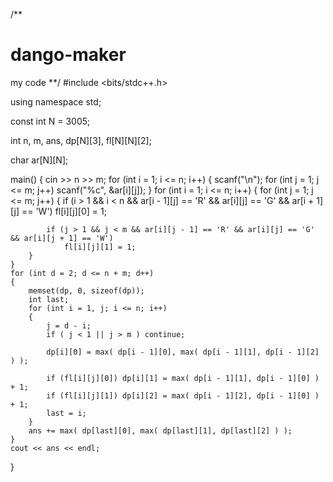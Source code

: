 /**
# dango-maker
my code
**/
#include <bits/stdc++.h>

using namespace std;

const int N = 3005;

int n, m, ans, dp[N][3], fl[N][N][2];

char ar[N][N];

main()
{
    cin >> n >> m;
    for (int i = 1; i <= n; i++)
    {
        scanf("\n");
        for (int j = 1; j <= m; j++)
            scanf("%c", &ar[i][j]);
    }
    for (int i = 1; i <= n; i++)
    {
        for (int j = 1; j <= m; j++)
        {
            if (i > 1 && i < n && ar[i - 1][j] == 'R' && ar[i][j] == 'G' && ar[i + 1][j] == 'W')
                fl[i][j][0] = 1;

            if (j > 1 && j < m && ar[i][j - 1] == 'R' && ar[i][j] == 'G' && ar[i][j + 1] == 'W')
                fl[i][j][1] = 1;
        }
    }
    for (int d = 2; d <= n + m; d++)
    {
        memset(dp, 0, sizeof(dp));
        int last;
        for (int i = 1, j; i <= n; i++)
        {
            j = d - i;
            if ( j < 1 || j > m ) continue;

            dp[i][0] = max( dp[i - 1][0], max( dp[i - 1][1], dp[i - 1][2] ) );

            if (fl[i][j][0]) dp[i][1] = max( dp[i - 1][1], dp[i - 1][0] ) + 1;
            if (fl[i][j][1]) dp[i][2] = max( dp[i - 1][2], dp[i - 1][0] ) + 1;
            last = i;
        }
        ans += max( dp[last][0], max( dp[last][1], dp[last][2] ) );
    }
    cout << ans << endl;
}
